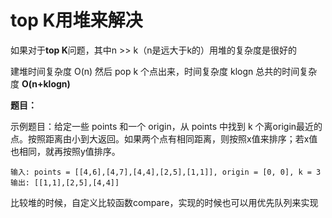 # top K用堆来解决

如果对于**top K**问题，其中n &gt;&gt; k（n是远大于k的）用堆的复杂度是很好的

建堆时间复杂度 O\(n\) 然后 pop k 个点出来，时间复杂度 klogn 总共的时间复杂度 **O\(n+klogn\)**

**题目：**

示例题目：给定一些 ​points​ 和一个 ​origin​，从 ​points​ 中找到 ​k​ 个离 ​origin​ 最近的点。按照距离由小到大返回。如果两个点有相同距离，则按照x值来排序；若x值也相同，就再按照y值排序。

```text
输入: points = [[4,6],[4,7],[4,4],[2,5],[1,1]], origin = [0, 0], k = 3 
输出: [[1,1],[2,5],[4,4]]
```

比较堆的时候，自定义比较函数compare，实现的时候也可以用优先队列来实现

